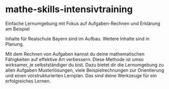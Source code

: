 # mathe-skills-intensivtraining

Einfache Lernumgebung mit Fokus auf Aufgaben-Rechnen und Erklärung am Beispiel

Inhalte für Realschule Bayern sind im Aufbau. Weitere Inhalte sind in Planung.

Mit dem Rechnen von Aufgaben kannst du deine mathematischen Fähigkeiten auf effektive Art verbessern. Diese Methode ist umso wirksamer, je selbstständiger du bist. Dazu bietet dir die Lernumgebung zu allen Aufgaben Musterlösungen, viele Beispielrechnungen zur Orientierung und einen vorstrukturierten Lernplan. Das sind deine Werkzeuge für ein erfolgreiches Lernen.
